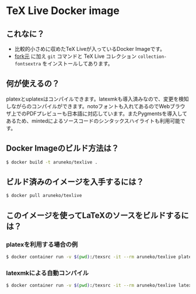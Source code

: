 # TeX Live Docker image
## これなに？
- 比較的小さめに収めたTeX Liveが入っているDocker Imageです。
- [fork元](https://github.com/aruneko/texlive) に加え `git` コマンドと TeX Live コレクション `collection-fontsextra` をインストールしてあります。

## 何が使えるの？
platexとuplatexはコンパイルできます。latexmkも導入済みなので、変更を検知しながらのコンパイルができます。notoフォントも入れてあるのでWebブラウザ上でのPDFプレビューも日本語に対応しています。またPygmentsを導入してあるため、mintedによるソースコードのシンタックスハイライトも利用可能です。

## Docker Imageのビルド方法は？

```bash
$ docker build -t aruneko/texlive .
```

## ビルド済みのイメージを入手するには？

```bash
$ docker pull aruneko/texlive
```

## このイメージを使ってLaTeXのソースをビルドするには？
### platexを利用する場合の例

```bash
$ docker container run -v $(pwd):/texsrc -it --rm aruneko/texlive platex foo.tex
```

### latexmkによる自動コンパイル

```bash
$ docker container run -v $(pwd):/texsrc -it --rm aruneko/texlive latexmk -pvc foo.tex
```
